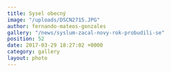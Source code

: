 ```yaml
---
title: Sysel obecný
image: "/uploads/DSCN2715.JPG"
author: fernando-mateos-gonzales
gallery: "/news/syslum-zacal-novy-rok-probudili-se"
position: 52
date: 2017-03-29 18:27:02 +0000
category: gallery
layout: photo
---
```

